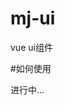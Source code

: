 ﻿# mj-ui
vue ui组件

#如何使用
    <script src="vue.js"></script>
    <script src="mj-ui.js"></script>

进行中...

